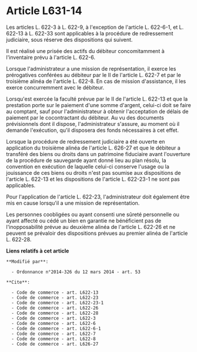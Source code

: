 # Article L631-14

Les articles L. 622-3 à L. 622-9, à l'exception de l'article L. 622-6-1, et L. 622-13 à L. 622-33 sont applicables à la
procédure de redressement judiciaire, sous réserve des dispositions qui suivent. 

Il est réalisé une prisée des actifs du débiteur concomitamment à l'inventaire prévu à l'article L. 622-6. 

Lorsque l'administrateur a une mission de représentation, il exerce les prérogatives conférées au débiteur par le II de
l'article L. 622-7 et par le troisième alinéa de l'article L. 622-8. En cas de mission d'assistance, il les exerce
concurremment avec le débiteur. 

Lorsqu'est exercée la faculté prévue par le II de l'article L. 622-13 et que la prestation porte sur le paiement d'une somme
d'argent, celui-ci doit se faire au comptant, sauf pour l'administrateur à obtenir l'acceptation de délais de paiement par le
cocontractant du débiteur. Au vu des documents prévisionnels dont il dispose, l'administrateur s'assure, au moment où il
demande l'exécution, qu'il disposera des fonds nécessaires à cet effet. 

Lorsque la procédure de redressement judiciaire a été ouverte en application du troisième alinéa de l'article L. 626-27 et
que le débiteur a transféré des biens ou droits dans un patrimoine fiduciaire avant l'ouverture de la procédure de sauvegarde
ayant donné lieu au plan résolu, la convention en exécution de laquelle celui-ci conserve l'usage ou la jouissance de ces
biens ou droits n'est pas soumise aux dispositions de l'article L. 622-13 et les dispositions de l'article L. 622-23-1 ne
sont pas applicables. 

Pour l'application de l'article L. 622-23, l'administrateur doit également être mis en cause lorsqu'il a une mission de
représentation. 

Les personnes coobligées ou ayant consenti une sûreté personnelle ou ayant affecté ou cédé un bien en garantie ne bénéficient
pas de l'inopposabilité prévue au deuxième alinéa de l'article L. 622-26 et ne peuvent se prévaloir des dispositions prévues
au premier alinéa de l'article L. 622-28.

**Liens relatifs à cet article**

	**Modifié par**:

	  - Ordonnance n°2014-326 du 12 mars 2014 - art. 53

	**Cite**:

	  - Code de commerce - art. L622-13
	  - Code de commerce - art. L622-23
	  - Code de commerce - art. L622-23-1
	  - Code de commerce - art. L622-26
	  - Code de commerce - art. L622-28
	  - Code de commerce - art. L622-3
	  - Code de commerce - art. L622-6
	  - Code de commerce - art. L622-6-1
	  - Code de commerce - art. L622-7
	  - Code de commerce - art. L622-8
	  - Code de commerce - art. L626-27
